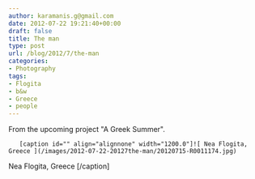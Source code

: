 ```yaml
---
author: karamanis.g@gmail.com
date: 2012-07-22 19:21:40+00:00
draft: false
title: The man
type: post
url: /blog/2012/7/the-man
categories:
- Photography
tags:
- Flogita
- b&w
- Greece
- people
---
```


From the upcoming project "A Greek Summer".


  
       [caption id="" align="alignnone" width="1200.0"]![ Nea Flogita, Greece ](/images/2012-07-22-20127the-man/20120715-R0011174.jpg)
 Nea Flogita, Greece [/caption]
